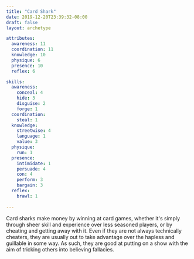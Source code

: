 ```yaml
---
title: "Card Shark"
date: 2019-12-20T23:39:32-08:00
draft: false
layout: archetype

attributes:
  awareness: 11
  coordination: 11
  knowledge: 10
  physique: 6
  presence: 10
  reflex: 6

skills:
  awareness:
    conceal: 4
    hide: 3
    disguise: 2
    forge: 1
  coordination:
    steal: 1
  knowledge:
    streetwise: 4
    language: 1
    value: 3
  physique:
    run: 1
  presence:
    intimidate: 1
    persuade: 4
    con: 4
    perform: 3
    bargain: 3
  reflex:
    brawl: 1
    
---
```

Card sharks make money by winning at card games, whether it's simply through sheer skill and experience over less seasoned players, or by cheating and getting away with it. Even if they are not always technically cheaters, they are usually out to take advantage over the hapless and guillable in some way. As such, they are good at putting on a show with the aim of tricking others into believing fallacies. 
